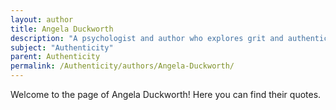 ```yaml
---
layout: author
title: Angela Duckworth
description: "A psychologist and author who explores grit and authenticity in personal achievement, emphasizing staying true to one’s passions."
subject: "Authenticity"
parent: Authenticity
permalink: /Authenticity/authors/Angela-Duckworth/
---
```


Welcome to the page of Angela Duckworth! Here you can find their quotes.
